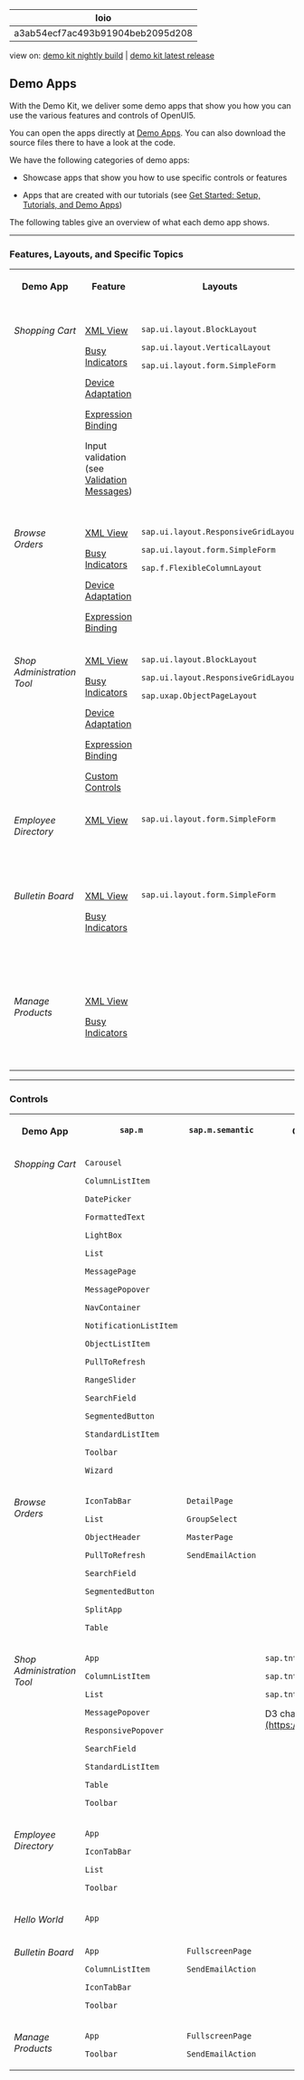 <!-- loioa3ab54ecf7ac493b91904beb2095d208 -->

| loio |
| -----|
| a3ab54ecf7ac493b91904beb2095d208 |

<div id="loio">

view on: [demo kit nightly build](https://sdk.openui5.org/nightly/#/topic/a3ab54ecf7ac493b91904beb2095d208) | [demo kit latest release](https://sdk.openui5.org/topic/a3ab54ecf7ac493b91904beb2095d208)</div>

## Demo Apps

With the Demo Kit, we deliver some demo apps that show you how you can use the various features and controls of OpenUI5.

You can open the apps directly at [Demo Apps](https://sdk.openui5.orgdemoapps.html). You can also download the source files there to have a look at the code.

We have the following categories of demo apps:

-   Showcase apps that show you how to use specific controls or features

-   Apps that are created with our tutorials \(see [Get Started: Setup, Tutorials, and Demo Apps](Get_Started_Setup_Tutorials_and_Demo_Apps_8b49fc1.md)\)


The following tables give an overview of what each demo app shows.

***

<a name="loioa3ab54ecf7ac493b91904beb2095d208__section_jyz_br2_j1b"/>

### Features, Layouts, and Specific Topics


<table>
<tr>
<th valign="top">

Demo App

</th>
<th valign="top">

Feature

</th>
<th valign="top">

Layouts

</th>
<th valign="top">

Specific Topic

</th>
</tr>
<tr>
<td valign="top">

*Shopping Cart*

</td>
<td valign="top">

[XML View](XML_View_91f2928.md)

[Busy Indicators](Busy_Indicators_0dd2110.md)

[Device Adaptation](Device_Adaptation_Using_Device_Models_for_Your_App_8dbd35e.md)

[Expression Binding](Expression_Binding_daf6852.md)

Input validation \(see [Validation Messages](Validation_Messages_a90d93d.md)\)

</td>
<td valign="top">

`sap.ui.layout.BlockLayout`

`sap.ui.layout.VerticalLayout`

`sap.ui.layout.form.SimpleForm`

</td>
<td valign="top">

Filtering, custom filter

Sorting

Formatting

[Behavior-Driven Development with Gherkin](Behavior_Driven_Development_with_Gherkin_45ac9f1.md)

[Mock Server](Mock_Server_69d3cbd.md) \(OData V2\)

Local storage

</td>
</tr>
<tr>
<td valign="top">

*Browse Orders*

</td>
<td valign="top">

[XML View](XML_View_91f2928.md)

[Busy Indicators](Busy_Indicators_0dd2110.md)

[Device Adaptation](Device_Adaptation_Using_Device_Models_for_Your_App_8dbd35e.md)

[Expression Binding](Expression_Binding_daf6852.md)

</td>
<td valign="top">

`sap.ui.layout.ResponsiveGridLayout`

`sap.ui.layout.form.SimpleForm`

`sap.f.FlexibleColumnLayout`

</td>
<td valign="top">

Sorting

Grouping

Formatting

[Mock Server](Mock_Server_69d3cbd.md) \(OData V2\)

</td>
</tr>
<tr>
<td valign="top">

*Shop Administration Tool*

</td>
<td valign="top">

[XML View](XML_View_91f2928.md)

[Busy Indicators](Busy_Indicators_0dd2110.md)

[Device Adaptation](Device_Adaptation_Using_Device_Models_for_Your_App_8dbd35e.md)

[Expression Binding](Expression_Binding_daf6852.md)

[Custom Controls](Developing_Controls_8dcab00.md)

</td>
<td valign="top">

`sap.ui.layout.BlockLayout`

`sap.ui.layout.ResponsiveGridLayout`

`sap.uxap.ObjectPageLayout`

</td>
<td valign="top">

Formatting

</td>
</tr>
<tr>
<td valign="top">

*Employee Directory*

</td>
<td valign="top">

[XML View](XML_View_91f2928.md)

</td>
<td valign="top">

`sap.ui.layout.form.SimpleForm`

</td>
<td valign="top">

[Mock Server](Mock_Server_69d3cbd.md) \(OData V2\)

[Routing and Navigation](Routing_and_Navigation_3d18f20.md)

</td>
</tr>
<tr>
<td valign="top">

*Bulletin Board*

</td>
<td valign="top">

[XML View](XML_View_91f2928.md)

[Busy Indicators](Busy_Indicators_0dd2110.md)

</td>
<td valign="top">

`sap.ui.layout.form.SimpleForm`

</td>
<td valign="top">

Sorting

Formatting

[Mock Server](Mock_Server_69d3cbd.md) \(OData V2\)

Custom type

</td>
</tr>
<tr>
<td valign="top">

*Manage Products*

</td>
<td valign="top">

[XML View](XML_View_91f2928.md)

[Busy Indicators](Busy_Indicators_0dd2110.md)

</td>
<td valign="top">



</td>
<td valign="top">

Sorting

Formatting

[Mock Server](Mock_Server_69d3cbd.md) \(OData V2\)

</td>
</tr>
</table>

***

<a name="loioa3ab54ecf7ac493b91904beb2095d208__section_cp4_nd2_j1b"/>

### Controls


<table>
<tr>
<th valign="top">

Demo App

</th>
<th valign="top">

`sap.m`

</th>
<th valign="top">

`sap.m.semantic`

</th>
<th valign="top">

Other Libraries

</th>
</tr>
<tr>
<td valign="top">

*Shopping Cart*

</td>
<td valign="top">

`Carousel`

`ColumnListItem`

`DatePicker`

`FormattedText`

`LightBox`

`List`

`MessagePage`

`MessagePopover`

`NavContainer`

`NotificationListItem`

`ObjectListItem`

`PullToRefresh`

`RangeSlider`

`SearchField`

`SegmentedButton`

`StandardListItem`

`Toolbar`

`Wizard`

</td>
<td valign="top">

 

</td>
<td valign="top">

 

</td>
</tr>
<tr>
<td valign="top">

*Browse Orders*

</td>
<td valign="top">

`IconTabBar`

`List`

`ObjectHeader`

`PullToRefresh`

`SearchField`

`SegmentedButton`

`SplitApp`

`Table`

</td>
<td valign="top">

`DetailPage`

`GroupSelect`

`MasterPage`

`SendEmailAction`

</td>
<td valign="top">

 

</td>
</tr>
<tr>
<td valign="top">

*Shop Administration Tool*

</td>
<td valign="top">

`App`

`ColumnListItem`

`List`

`MessagePopover`

`ResponsivePopover`

`SearchField`

`StandardListItem`

`Table`

`Toolbar`

</td>
<td valign="top">



</td>
<td valign="top">

`sap.tnt.NavigationListItem`

`sap.tnt.ToolHeader`

`sap.tnt.ToolPage`

D3 charts \([https://d3js.org](https://d3js.org)\)

</td>
</tr>
<tr>
<td valign="top">

*Employee Directory*

</td>
<td valign="top">

`App`

`IconTabBar`

`List`

`Toolbar`

</td>
<td valign="top">



</td>
<td valign="top">

 

</td>
</tr>
<tr>
<td valign="top">

*Hello World*

</td>
<td valign="top">

`App`

</td>
<td valign="top">



</td>
<td valign="top">



</td>
</tr>
<tr>
<td valign="top">

*Bulletin Board*

</td>
<td valign="top">

`App`

`ColumnListItem`

`IconTabBar`

`Toolbar`

</td>
<td valign="top">

`FullscreenPage`

`SendEmailAction`

</td>
<td valign="top">

 

</td>
</tr>
<tr>
<td valign="top">

*Manage Products*

</td>
<td valign="top">

`App`

`Toolbar`

</td>
<td valign="top">

`FullscreenPage`

`SendEmailAction`

</td>
<td valign="top">



</td>
</tr>
</table>

